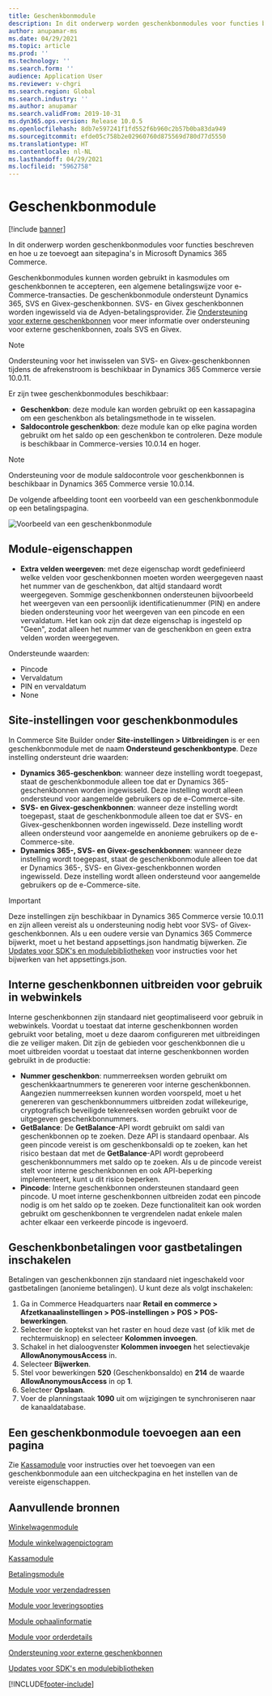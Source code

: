 ```yaml
---
title: Geschenkbonmodule
description: In dit onderwerp worden geschenkbonmodules voor functies beschreven en hoe u ze toevoegt aan sitepagina's in Microsoft Dynamics 365 Commerce.
author: anupamar-ms
ms.date: 04/29/2021
ms.topic: article
ms.prod: ''
ms.technology: ''
ms.search.form: ''
audience: Application User
ms.reviewer: v-chgri
ms.search.region: Global
ms.search.industry: ''
ms.author: anupamar
ms.search.validFrom: 2019-10-31
ms.dyn365.ops.version: Release 10.0.5
ms.openlocfilehash: 8db7e597241f1fd552f6b960c2b57b0ba83da949
ms.sourcegitcommit: efde05c758b2e02960760d875569d780d77d5550
ms.translationtype: HT
ms.contentlocale: nl-NL
ms.lasthandoff: 04/29/2021
ms.locfileid: "5962758"
---
```

# <a name="gift-card-module"></a>Geschenkbonmodule

[!include [banner](includes/banner.md)]

In dit onderwerp worden geschenkbonmodules voor functies beschreven en hoe u ze toevoegt aan sitepagina's in Microsoft Dynamics 365 Commerce.

Geschenkbonmodules kunnen worden gebruikt in kasmodules om geschenkbonnen te accepteren, een algemene betalingswijze voor e-Commerce-transacties. De geschenkbonmodule ondersteunt Dynamics 365, SVS en Givex-geschenkbonnen. SVS- en Givex geschenkbonnen worden ingewisseld via de Adyen-betalingsprovider. Zie [Ondersteuning voor externe geschenkbonnen](./dev-itpro/gift-card.md) voor meer informatie over ondersteuning voor externe geschenkbonnen, zoals SVS en Givex.

> [!NOTE]
> Ondersteuning voor het inwisselen van SVS- en Givex-geschenkbonnen tijdens de afrekenstroom is beschikbaar in Dynamics 365 Commerce versie 10.0.11. 

Er zijn twee geschenkbonmodules beschikbaar:

- **Geschenkbon**: deze module kan worden gebruikt op een kassapagina om een geschenkbon als betalingsmethode in te wisselen. 
- **Saldocontrole geschenkbon**: deze module kan op elke pagina worden gebruikt om het saldo op een geschenkbon te controleren. Deze module is beschikbaar in Commerce-versies 10.0.14 en hoger.

> [!NOTE]
> Ondersteuning voor de module saldocontrole voor geschenkbonnen is beschikbaar in Dynamics 365 Commerce versie 10.0.14.

De volgende afbeelding toont een voorbeeld van een geschenkbonmodule op een betalingspagina.

![Voorbeeld van een geschenkbonmodule](./media/ecommerce-giftcard.PNG)

## <a name="module-properties"></a>Module-eigenschappen

- **Extra velden weergeven**: met deze eigenschap wordt gedefinieerd welke velden voor geschenkbonnen moeten worden weergegeven naast het nummer van de geschenkbon, dat altijd standaard wordt weergegeven. Sommige geschenkbonnen ondersteunen bijvoorbeeld het weergeven van een persoonlijk identificatienummer (PIN) en andere bieden ondersteuning voor het weergeven van een pincode en een vervaldatum. Het kan ook zijn dat deze eigenschap is ingesteld op "Geen", zodat alleen het nummer van de geschenkbon en geen extra velden worden weergegeven.

Ondersteunde waarden:
-   Pincode
-   Vervaldatum
-   PIN en vervaldatum 
-   None

## <a name="site-settings-for-gift-card-modules"></a>Site-instellingen voor geschenkbonmodules

In Commerce Site Builder onder **Site-instellingen \> Uitbreidingen** is er een geschenkbonmodule met de naam **Ondersteund geschenkbontype**. Deze instelling ondersteunt drie waarden:
- **Dynamics 365-geschenkbon**: wanneer deze instelling wordt toegepast, staat de geschenkbonmodule alleen toe dat er Dynamics 365-geschenkbonnen worden ingewisseld. Deze instelling wordt alleen ondersteund voor aangemelde gebruikers op de e-Commerce-site.
- **SVS- en Givex-geschenkbonnen**: wanneer deze instelling wordt toegepast, staat de geschenkbonmodule alleen toe dat er SVS- en Givex-geschenkbonnen worden ingewisseld. Deze instelling wordt alleen ondersteund voor aangemelde en anonieme gebruikers op de e-Commerce-site.
- **Dynamics 365-, SVS- en Givex-geschenkbonnen**: wanneer deze instelling wordt toegepast, staat de geschenkbonmodule alleen toe dat er Dynamics 365-, SVS- en Givex-geschenkbonnen worden ingewisseld. Deze instelling wordt alleen ondersteund voor aangemelde gebruikers op de e-Commerce-site.

> [!IMPORTANT]
> Deze instellingen zijn beschikbaar in Dynamics 365 Commerce versie 10.0.11 en zijn alleen vereist als u ondersteuning nodig hebt voor SVS- of Givex-geschenkbonnen. Als u een oudere versie van Dynamics 365 Commerce bijwerkt, moet u het bestand appsettings.json handmatig bijwerken. Zie [Updates voor SDK's en modulebibliotheken](e-commerce-extensibility/sdk-updates.md#update-the-appsettingsjson-file) voor instructies voor het bijwerken van het appsettings.json. 

## <a name="extend-internal-gift-cards-for-use-in-e-commerce-storefronts"></a>Interne geschenkbonnen uitbreiden voor gebruik in webwinkels

Interne geschenkbonnen zijn standaard niet geoptimaliseerd voor gebruik in webwinkels. Voordat u toestaat dat interne geschenkbonnen worden gebruikt voor betaling, moet u deze daarom configureren met uitbreidingen die ze veiliger maken. Dit zijn de gebieden voor geschenkbonnen die u moet uitbreiden voordat u toestaat dat interne geschenkbonnen worden gebruikt in de productie:

- **Nummer geschenkbon**: nummerreeksen worden gebruikt om geschenkkaartnummers te genereren voor interne geschenkbonnen. Aangezien nummerreeksen kunnen worden voorspeld, moet u het genereren van geschenkbonnummers uitbreiden zodat willekeurige, cryptografisch beveiligde tekenreeksen worden gebruikt voor de uitgegeven geschenkbonnummers.
- **GetBalance**: De **GetBalance**-API wordt gebruikt om saldi van geschenkbonnen op te zoeken. Deze API is standaard openbaar. Als geen pincode vereist is om geschenkbonsaldi op te zoeken, kan het risico bestaan dat met de **GetBalance**-API wordt geprobeerd geschenkbonnummers met saldo op te zoeken. Als u de pincode vereist stelt voor interne geschenkbonnen en ook API-beperking implementeert, kunt u dit risico beperken.
- **Pincode**: Interne geschenkbonnen ondersteunen standaard geen pincode. U moet interne geschenkbonnen uitbreiden zodat een pincode nodig is om het saldo op te zoeken. Deze functionaliteit kan ook worden gebruikt om geschenkbonnen te vergrendelen nadat enkele malen achter elkaar een verkeerde pincode is ingevoerd.

## <a name="enable-gift-card-payments-for-guest-checkout"></a>Geschenkbonbetalingen voor gastbetalingen inschakelen

Betalingen van geschenkbonnen zijn standaard niet ingeschakeld voor gastbetalingen (anonieme betalingen). U kunt deze als volgt inschakelen:

1. Ga in Commerce Headquarters naar **Retail en commerce \> Afzetkanaalinstellingen \> POS-instellingen \> POS \> POS-bewerkingen**.
1. Selecteer de koptekst van het raster en houd deze vast (of klik met de rechtermuisknop) en selecteer **Kolommen invoegen**.
1. Schakel in het dialoogvenster **Kolommen invoegen** het selectievakje **AllowAnonymousAccess** in.
1. Selecteer **Bijwerken**.
1. Stel voor bewerkingen **520** (Geschenkbonsaldo) en **214** de waarde **AllowAnonymousAccess** in op **1**.
1. Selecteer **Opslaan**.
1. Voer de planningstaak **1090** uit om wijzigingen te synchroniseren naar de kanaaldatabase. 

## <a name="add-a-gift-card-module-to-a-page"></a>Een geschenkbonmodule toevoegen aan een pagina

Zie [Kassamodule](add-checkout-module.md) voor instructies over het toevoegen van een geschenkbonmodule aan een uitcheckpagina en het instellen van de vereiste eigenschappen.

## <a name="additional-resources"></a>Aanvullende bronnen

[Winkelwagenmodule](add-cart-module.md)

[Module winkelwagenpictogram](cart-icon-module.md)

[Kassamodule](add-checkout-module.md)

[Betalingsmodule](payment-module.md)

[Module voor verzendadressen](ship-address-module.md)

[Module voor leveringsopties](delivery-options-module.md)

[Module ophaalinformatie](pickup-info-module.md)

[Module voor orderdetails](order-confirmation-module.md)

[Ondersteuning voor externe geschenkbonnen](./dev-itpro/gift-card.md)

[Updates voor SDK's en modulebibliotheken](e-commerce-extensibility/sdk-updates.md)


[!INCLUDE[footer-include](../includes/footer-banner.md)]
